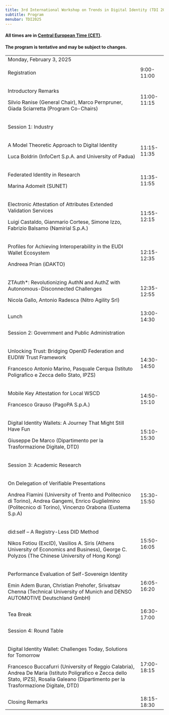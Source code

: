 ```yaml
---
title: 3rd International Workshop on Trends in Digital Identity (TDI 2025)
subtitle: Program
menubar: TDI2025
---
```


<div class="text-center">
  <h4>All times are in <a href="https://time.is/CET" target="_blank">Central European Time (CET)</a>.</h4>
  <h4>The program is tentative and may be subject to changes.</h4>
</div>

<table class="bordered program" width="100%">
  <tr class="day">
    <td colspan="2">
      Monday, February 3, 2025
      <!--<p class="location"></p>-->
    </td>
  </tr>

  <tr class="logistical">
    <td class="talk">
      <p class="title">Registration</p>
    </td>
    <td>9:00-11:00</td>
  </tr>

  <tr class="institutional">
    <td class="talk">
      <p class="title">Introductory Remarks</p>
      <p class="speakers">Silvio Ranise (General Chair), Marco Pernpruner, Giada Sciarretta (Program Co-Chairs)</p>
    </td>
    <td>11:00-11:15</td>
  </tr>

  <tr class="session">
    <td colspan="2">
      <p class="title">Session 1: Industry</p>
      <!--<p class="chair"></p>-->
    </td>
  </tr>
  <tr>
    <td class="talk">
      <p class="title">A Model Theoretic Approach to Digital Identity</p>
      <p class="speakers">Luca Boldrin (InfoCert S.p.A. and University of Padua)</p>
    </td>
    <td>11:15-11:35</td>
  </tr>
  <tr>
    <td class="talk">
      <p class="title">Federated Identity in Research</p>
      <p class="speakers">Marina Adomeit (SUNET)</p>
    </td>
    <td>11:35-11:55</td>
  </tr>
  <tr>
    <td class="talk">
      <p class="title">Electronic Attestation of Attributes Extended Validation Services</p>
      <p class="speakers">Luigi Castaldo, Gianmario Cortese, Simone Izzo, Fabrizio Balsamo (Namirial S.p.A.)</p>
    </td>
    <td>11:55-12:15</td>
  </tr>
  <tr>
    <td class="talk">
      <p class="title">Profiles for Achieving Interoperability in the EUDI Wallet Ecosystem</p>
      <p class="speakers">Andreea Prian (iDAKTO)</p>
    </td>
    <td>12:15-12:35</td>
  </tr>
  <tr>
    <td class="talk">
      <p class="title">ZTAuth*: Revolutionizing AuthN and AuthZ with Autonomous-Disconnected Challenges</p>
      <p class="speakers">Nicola Gallo, Antonio Radesca (Nitro Agility Srl)</p>
    </td>
    <td>12:35-12:55</td>
  </tr>
  
  <tr class="recreational">
    <td>
      Lunch
    </td>
    <td>13:00-14:30</td>
  </tr>

  <tr class="session">
    <td colspan="2">
      <p class="title">Session 2: Government and Public Administration</p>
      <!--<p class="chair"></p>-->
    </td>
  </tr>
  <tr>
    <td class="talk">
      <p class="title">Unlocking Trust: Bridging OpenID Federation and EUDIW Trust Framework</p>
      <p class="speakers">Francesco Antonio Marino, Pasquale Cerqua (Istituto Poligrafico e Zecca dello Stato, IPZS)</p>
    </td>
    <td>14:30-14:50</td>
  </tr>
  <tr>
    <td class="talk">
      <p class="title">Mobile Key Attestation for Local WSCD</p>
      <p class="speakers">Francesco Grauso (PagoPA S.p.A.)</p>
    </td>
    <td>14:50-15:10</td>
  </tr>
  <tr>
    <td class="talk">
      <p class="title">Digital Identity Wallets: A Journey That Might Still Have Fun</p>
      <p class="speakers">Giuseppe De Marco (Dipartimento per la Trasformazione Digitale, DTD)</p>
    </td>
    <td>15:10-15:30</td>
  </tr>

  <tr class="session">
    <td colspan="2">
      <p class="title">Session 3: Academic Research</p>
      <!--<p class="chair"></p>-->
    </td>
  </tr>
  <tr>
    <td class="paper">
      <p class="title">On Delegation of Verifiable Presentations</p>
      <p class="authors">Andrea Flamini (University of Trento and Politecnico di Torino), Andrea Gangemi, Enrico Guglielmino (Politecnico di Torino), Vincenzo Orabona (Eustema S.p.A)</p>
    </td>
    <td>15:30-15:50</td>
  </tr>
  <tr>
    <td class="paper">
      <p class="title">did:self – A Registry-Less DID Method</p>
      <p class="authors">Nikos Fotiou (ExcID), Vasilios A. Siris (Athens University of Economics and Business), George C. Polyzos (The Chinese University of Hong Kong)</p>
    </td>
    <td>15:50-16:05</td>
  </tr>

  <tr>
    <td class="paper">
      <p class="title">Performance Evaluation of Self-Sovereign Identity</p>
      <p class="authors">Emin Adem Buran, Christian Prehofer, Srivatsav Chenna (Technical University of Munich and DENSO AUTOMOTIVE Deutschland GmbH)</p>
    </td>
    <td>16:05-16:20</td>
  </tr>

  <tr class="recreational">
    <td>
      Tea Break
    </td>
    <td>16:30-17:00</td>
  </tr>

  <tr class="session">
    <td colspan="2">
      <p class="title">Session 4: Round Table</p>
      <!--<p class="chair"></p>-->
    </td>
  </tr>
  <tr>
    <td class="talk">
      <p class="title">Digital Identity Wallet: Challenges Today, Solutions for Tomorrow</p>
      <p class="speakers">Francesco Buccafurri (University of Reggio Calabria), Andrea De Maria (Istituto Poligrafico e Zecca dello Stato, IPZS), Rosalia Galeano (Dipartimento per la Trasformazione Digitale, DTD)</p>
    </td>
    <td>17:00-18:15</td>
  </tr>

  <tr class="institutional">
    <td>
      Closing Remarks
    </td>
    <td>18:15-18:30</td>
  </tr>
</table>